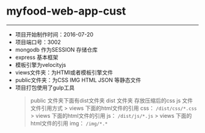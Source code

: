 # myfood-web-app-cust
---
- 项目开始制作时间：2016-07-20
- 项目端口号：3002
- mongodb 作为SESSION 存储仓库
- express 基本框架
- 模板引擎为velocityjs
- views文件夹：为HTMl或者模板引擎文件
- public文件夹：为CSS IMG HTML JSON 等静态文件
- 项目打包使用了gulp工具
    > public 文件夹下面有dist文件夹
    > dist 文件夹 存放压缩后的css js 文件
    > 文件引用方式
        > views 下面的html文件的引用 css： `/dist/css/*.css`
        > views 下面的html文件的引用 js： `/dist/js/*.js`
        > views 下面的html文件的引用 img： `/img/*.*`
